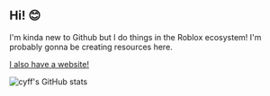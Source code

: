 ## Hi! 😊

I'm kinda new to Github but I do things in the Roblox ecosystem! I'm probably gonna be creating resources here.

[I also have a website!](https://imcyff.github.io)

![cyff's GitHub stats](https://github-readme-stats.vercel.app/api?username=imcyff&theme=jolly)
